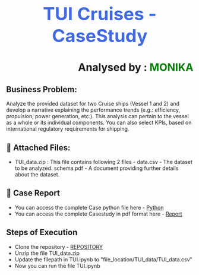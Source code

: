 
# <h1 align='center'> <font color='royalblue'><font size=10>TUI Cruises - CaseStudy</font> </font></h1>
<h1 align='right'>Analysed by : <font color='green'><b> MONIKA</b></font></h2>

## Business Problem:

Analyze the provided dataset for two Cruise ships (Vessel 1 and 2) and develop a narrative explaining the performance trends (e.g.: efficiency, propulsion, power generation, etc.). This analysis can pertain to the vessel as a whole or its individual components. You can also select KPIs, based on international regulatory requirements for shipping.

        
## 📃 Attached Files:
- TUI_data.zip : This file contains following 2 files -
                  data.csv    - The dataset to be analyzed.
                  schema.pdf  - A document providing further details about the dataset.




## 📝 Case Report
- You can access the complete Case python file here - [Python](link)
- You can access the complete Casestudy in pdf format here - [Report](link)

## Steps of Execution
- Clone the repository - [REPOSITORY](https://github.com/monikasingh09/TUI_Cruises.git)
- Unzip the file TUI_data.zip
- Update the filepath in TUI.ipynb to "file_location/TUI_data/TUI_data.csv"
- Now you can run the file TUI.ipynb


